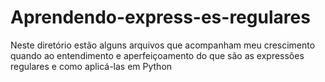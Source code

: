 # Aprendendo-express-es-regulares
Neste diretório estão alguns arquivos que acompanham meu crescimento quando ao entendimento e aperfeiçoamento do que são as expressões regulares e como aplicá-las em Python
